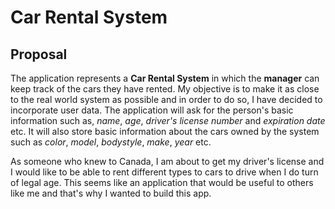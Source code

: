 # Car Rental System

## Proposal

The application represents a **Car Rental System** in which the **manager** can keep track of the cars they have rented. My objective is to make it as close to the real world system as possible and in order to do so, I have decided to incorporate user data. The application will ask for the person's basic information such as, *name*, *age*, *driver's license number* and *expiration date* etc. It will also store basic information about the cars owned by the system such as *color*, *model*, *bodystyle*, *make*, *year* etc. 

As someone who knew to Canada, I am about to get my driver's license and I would like to be able to rent different types to cars to drive when I do turn of legal age. This seems like an application that would be useful to others like me and that's why I wanted to build this app.

